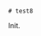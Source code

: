                                                                                                                                                                                                                                                                                                                                                                                                                                                                                                                                                                                                                                                                       # test8

Init.
